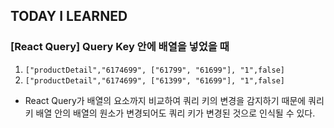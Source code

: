 ## TODAY I LEARNED

### [React Query] Query Key 안에 배열을 넣었을 때

1. `["productDetail","6174699", ["61799", "61699"], "1",false]`
2. `["productDetail","6174699", ["61399", "61699"], "1",false]`

- React Query가 배열의 요소까지 비교하여 쿼리 키의 변경을 감지하기 때문에 쿼리키 배열 안의 배열의 원소가 변경되어도 쿼리 키가 변경된 것으로 인식될 수 있다.
